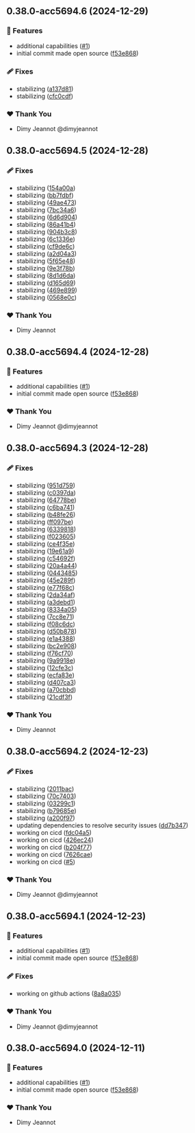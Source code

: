 ## 0.38.0-acc5694.6 (2024-12-29)

### 🚀 Features

-   additional capabilities ([#1](https://github.com/openecosystems/ecosystem/pull/1))
-   initial commit made open source ([f53e868](https://github.com/openecosystems/ecosystem/commit/f53e868))

### 🩹 Fixes

-   stabilizing ([a137d81](https://github.com/openecosystems/ecosystem/commit/a137d81))
-   stabilizing ([cfc0cdf](https://github.com/openecosystems/ecosystem/commit/cfc0cdf))

### ❤️ Thank You

-   Dimy Jeannot @dimyjeannot

## 0.38.0-acc5694.5 (2024-12-28)

### 🩹 Fixes

-   stabilizing ([154a00a](https://github.com/openecosystems/ecosystem/commit/154a00a))
-   stabilizing ([bb7fdbf](https://github.com/openecosystems/ecosystem/commit/bb7fdbf))
-   stabilizing ([49ae473](https://github.com/openecosystems/ecosystem/commit/49ae473))
-   stabilizing ([7bc34a6](https://github.com/openecosystems/ecosystem/commit/7bc34a6))
-   stabilizing ([6d6d904](https://github.com/openecosystems/ecosystem/commit/6d6d904))
-   stabilizing ([86a41b4](https://github.com/openecosystems/ecosystem/commit/86a41b4))
-   stabilizing ([904b3c8](https://github.com/openecosystems/ecosystem/commit/904b3c8))
-   stabilizing ([6c1336e](https://github.com/openecosystems/ecosystem/commit/6c1336e))
-   stabilizing ([cf9de6c](https://github.com/openecosystems/ecosystem/commit/cf9de6c))
-   stabilizing ([a2d04a3](https://github.com/openecosystems/ecosystem/commit/a2d04a3))
-   stabilizing ([5f65e48](https://github.com/openecosystems/ecosystem/commit/5f65e48))
-   stabilizing ([9e3f78b](https://github.com/openecosystems/ecosystem/commit/9e3f78b))
-   stabilizing ([8d1d6da](https://github.com/openecosystems/ecosystem/commit/8d1d6da))
-   stabilizing ([d165d69](https://github.com/openecosystems/ecosystem/commit/d165d69))
-   stabilizing ([469e899](https://github.com/openecosystems/ecosystem/commit/469e899))
-   stabilizing ([0568e0c](https://github.com/openecosystems/ecosystem/commit/0568e0c))

### ❤️ Thank You

-   Dimy Jeannot

## 0.38.0-acc5694.4 (2024-12-28)

### 🚀 Features

-   additional capabilities ([#1](https://github.com/openecosystems/ecosystem/pull/1))
-   initial commit made open source ([f53e868](https://github.com/openecosystems/ecosystem/commit/f53e868))

### ❤️ Thank You

-   Dimy Jeannot @dimyjeannot

## 0.38.0-acc5694.3 (2024-12-28)

### 🩹 Fixes

-   stabilizing ([951d759](https://github.com/openecosystems/ecosystem/commit/951d759))
-   stabilizing ([c0397da](https://github.com/openecosystems/ecosystem/commit/c0397da))
-   stabilizing ([64778be](https://github.com/openecosystems/ecosystem/commit/64778be))
-   stabilizing ([c6ba741](https://github.com/openecosystems/ecosystem/commit/c6ba741))
-   stabilizing ([b48fe26](https://github.com/openecosystems/ecosystem/commit/b48fe26))
-   stabilizing ([ff097be](https://github.com/openecosystems/ecosystem/commit/ff097be))
-   stabilizing ([6339818](https://github.com/openecosystems/ecosystem/commit/6339818))
-   stabilizing ([f023605](https://github.com/openecosystems/ecosystem/commit/f023605))
-   stabilizing ([ce4f35e](https://github.com/openecosystems/ecosystem/commit/ce4f35e))
-   stabilizing ([19e61a9](https://github.com/openecosystems/ecosystem/commit/19e61a9))
-   stabilizing ([c54692f](https://github.com/openecosystems/ecosystem/commit/c54692f))
-   stabilizing ([20a4a44](https://github.com/openecosystems/ecosystem/commit/20a4a44))
-   stabilizing ([0443485](https://github.com/openecosystems/ecosystem/commit/0443485))
-   stabilizing ([45e289f](https://github.com/openecosystems/ecosystem/commit/45e289f))
-   stabilizing ([e77f68c](https://github.com/openecosystems/ecosystem/commit/e77f68c))
-   stabilizing ([2da34af](https://github.com/openecosystems/ecosystem/commit/2da34af))
-   stabilizing ([a3debd1](https://github.com/openecosystems/ecosystem/commit/a3debd1))
-   stabilizing ([8334a05](https://github.com/openecosystems/ecosystem/commit/8334a05))
-   stabilizing ([7cc8e71](https://github.com/openecosystems/ecosystem/commit/7cc8e71))
-   stabilizing ([f08c6dc](https://github.com/openecosystems/ecosystem/commit/f08c6dc))
-   stabilizing ([d50b878](https://github.com/openecosystems/ecosystem/commit/d50b878))
-   stabilizing ([e1a4388](https://github.com/openecosystems/ecosystem/commit/e1a4388))
-   stabilizing ([bc2e908](https://github.com/openecosystems/ecosystem/commit/bc2e908))
-   stabilizing ([f76cf70](https://github.com/openecosystems/ecosystem/commit/f76cf70))
-   stabilizing ([9a9918e](https://github.com/openecosystems/ecosystem/commit/9a9918e))
-   stabilizing ([12cfe3c](https://github.com/openecosystems/ecosystem/commit/12cfe3c))
-   stabilizing ([ecfa83e](https://github.com/openecosystems/ecosystem/commit/ecfa83e))
-   stabilizing ([d407ca3](https://github.com/openecosystems/ecosystem/commit/d407ca3))
-   stabilizing ([a70cbbd](https://github.com/openecosystems/ecosystem/commit/a70cbbd))
-   stabilizing ([21cdf3f](https://github.com/openecosystems/ecosystem/commit/21cdf3f))

### ❤️ Thank You

-   Dimy Jeannot

## 0.38.0-acc5694.2 (2024-12-23)

### 🩹 Fixes

-   stabilizing ([2011bac](https://github.com/openecosystems/ecosystem/commit/2011bac))
-   stabilizing ([70c7403](https://github.com/openecosystems/ecosystem/commit/70c7403))
-   stabilizing ([03299c1](https://github.com/openecosystems/ecosystem/commit/03299c1))
-   stabilizing ([b79685e](https://github.com/openecosystems/ecosystem/commit/b79685e))
-   stabilizing ([a200f97](https://github.com/openecosystems/ecosystem/commit/a200f97))
-   updating dependencies to resolve security issues ([dd7b347](https://github.com/openecosystems/ecosystem/commit/dd7b347))
-   working on cicd ([fdc04a5](https://github.com/openecosystems/ecosystem/commit/fdc04a5))
-   working on cicd ([426ec24](https://github.com/openecosystems/ecosystem/commit/426ec24))
-   working on cicd ([b204f77](https://github.com/openecosystems/ecosystem/commit/b204f77))
-   working on cicd ([7626cae](https://github.com/openecosystems/ecosystem/commit/7626cae))
-   working on cicd ([#5](https://github.com/openecosystems/ecosystem/pull/5))

### ❤️ Thank You

-   Dimy Jeannot @dimyjeannot

## 0.38.0-acc5694.1 (2024-12-23)

### 🚀 Features

-   additional capabilities ([#1](https://github.com/openecosystems/ecosystem/pull/1))
-   initial commit made open source ([f53e868](https://github.com/openecosystems/ecosystem/commit/f53e868))

### 🩹 Fixes

-   working on github actions ([8a8a035](https://github.com/openecosystems/ecosystem/commit/8a8a035))

### ❤️ Thank You

-   Dimy Jeannot @dimyjeannot

## 0.38.0-acc5694.0 (2024-12-11)

### 🚀 Features

-   additional capabilities ([#1](https://github.com/openecosystems/ecosystem/pull/1))
-   initial commit made open source ([f53e868](https://github.com/openecosystems/ecosystem/commit/f53e868))

### ❤️ Thank You

-   Dimy Jeannot
